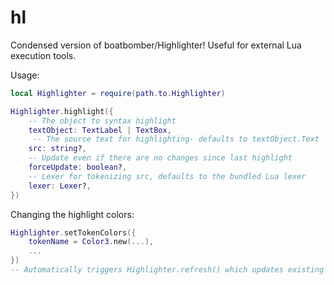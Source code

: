 # hl
Condensed version of boatbomber/Highlighter! Useful for external Lua execution tools.


Usage:
```Lua
local Highlighter = require(path.to.Highlighter)

Highlighter.highlight({
	-- The object to syntax highlight
	textObject: TextLabel | TextBox,
	 -- The source text for highlighting- defaults to textObject.Text
	src: string?,
	-- Update even if there are no changes since last highlight
	forceUpdate: boolean?,
	-- Lexer for tokenizing src, defaults to the bundled Lua lexer
	lexer: Lexer?,
})
```

Changing the highlight colors:
```Lua
Highlighter.setTokenColors({
	tokenName = Color3.new(...),
	...
})
-- Automatically triggers Highlighter.refresh() which updates existing highlights to the new colors
```
